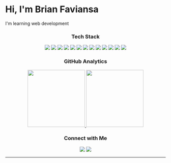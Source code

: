 <h1 align="left">Hi, I'm Brian Faviansa</h1>
<p align="left">I'm learning web development</p>

<h3 align="center">Tech Stack</h3>
<p align="center">
  <img src="https://img.shields.io/badge/python-3670A0?style=for-the-badge&logo=python&logoColor=white"/>
  <img src="https://img.shields.io/badge/c%23-239120?style=for-the-badge&logo=c%23&logoColor=white"/>
  <img src="https://img.shields.io/badge/javascript-ccaa30?style=for-the-badge&logo=javascript&logoColor=white"/>
  <img src="https://img.shields.io/badge/html5-E34F26?style=for-the-badge&logo=html5&logoColor=white"/>
  <img src="https://img.shields.io/badge/CSS3-1572B6?style=for-the-badge&logo=css3&logoColor=white"/>
  <img src="https://img.shields.io/badge/PHP-777BB4?style=for-the-badge&logo=php&logoColor=white"/>
  <img src="https://img.shields.io/badge/laravel-%23FF2D20.svg?style=for-the-badge&logo=laravel&logoColor=white"/>
  <img src="https://img.shields.io/badge/tailwindcss-%2338B2AC.svg?style=for-the-badge&logo=tailwind-css&logoColor=white"/>
  <img src="https://img.shields.io/badge/bootstrap-%238511FA.svg?style=for-the-badge&logo=bootstrap&logoColor=white"/>
  <img src="https://img.shields.io/badge/git-F05033?style=for-the-badge&logo=git&logoColor=white"/>
  <img src="https://img.shields.io/badge/mysql-00f?style=for-the-badge&logo=mysql&logoColor=white"/>
  <img src="https://img.shields.io/badge/PostgreSQL-316192?style=for-the-badge&logo=postgresql&logoColor=white"/>
  <img src="https://img.shields.io/badge/Figma-F24E1E?style=for-the-badge&logo=figma&logoColor=white"/>
</p>

<h3 align="center">GitHub Analytics</h3>
<p align="center">
<a href="https://github.com/brianfaviansa">
  <img height="180em" src="https://github-readme-stats-eight-theta.vercel.app/api?username=brianfaviansa&show_icons=true&theme=algolia&include_all_commits=true&count_private=true"/>
  <img height="180em" src="https://github-readme-stats-eight-theta.vercel.app/api/top-langs/?username=brianfaviansa&layout=compact&langs_count=8&theme=algolia"/>
</a>
</p>

<h3 align="center">Connect with Me</h3>
<p align="center">
<a href="https://www.linkedin.com/in/brian-faviansa-putra-diasti-295165253/"><img src="https://img.shields.io/badge/linkedin-%230077B5.svg?style=for-the-badge&logo=linkedin&logoColor=white"/></a>
<!-- <a href="mailto:brianfpd31@gmail.com"><img src="https://img.shields.io/badge/Gmail-D14836?style=for-the-badge&logo=gmail&logoColor=white"/></a> -->
<a href="https://www.instagram.com/brian_fvns/"><img src="https://img.shields.io/badge/Instagram-%23E4405F.svg?style=for-the-badge&logo=Instagram&logoColor=white"/></a>
</p>

-----
